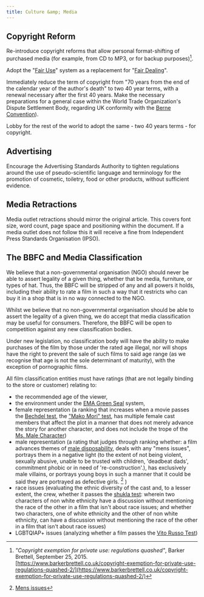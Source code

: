 ```yaml
---
title: Culture &amp; Media
---
```


## Copyright Reform

Re-introduce copyright reforms that allow personal format-shifting of purchased media (for example, from CD to MP3, or for backup purposes)[^format-shifting].

[^format-shifting]: *"Copyright exemption for private use: regulations quashed"*, Barker Brettell, September 25, 2015. [https://www.barkerbrettell.co.uk/copyright-exemption-for-private-use-regulations-quashed-2/](https://www.barkerbrettell.co.uk/copyright-exemption-for-private-use-regulations-quashed-2/)

Adopt the "[Fair Use](https://en.wikipedia.org/wiki/Fair_use)" system as a replacement for "[Fair Dealing](https://en.wikipedia.org/wiki/Fair_dealing_in_United_Kingdom_law)".

Immediately reduce the term of copyright from "70 years from the end of the calendar year of the author's death" to two 40 year terms, with a renewal necessary after the first 40 years. Make the necessary preparations for a general case within the World Trade Organization's Dispute Settlement Body, regarding UK conformity with the [Berne Convention](https://en.wikipedia.org/wiki/Berne_Convention_for_the_Protection_of_Literary_and_Artistic_Works)).

Lobby for the rest of the world to adopt the same - two 40 years terms - for copyright.

## Advertising

Encourage the Advertising Standards Authority to tighten regulations around the use of pseudo-scientific language and terminology for the promotion of cosmetic, toiletry, food or other products, without sufficient evidence.

## Media Retractions

Media outlet retractions should mirror the original article. This covers font size, word count, page space and positioning within the document. If a media outlet does not follow this it will receive a fine from Independent Press Standards Organisation (IPSO).

## The BBFC and Media Classification

We believe that a non-governmental organisation (NGO) should never be able to assert legality of a given thing, whether that be media, furniture, or types of hat. Thus, the BBFC will be stripped of any and all powers it holds, including their ability to rate a film in such a way that it restricts who can buy it in a shop that is in no way connected to the NGO.

Whilst we believe that no non-governmental organisation should be able to assert the legality of a given thing, we do accept that media classification may be useful for consumers. Therefore, the BBFC will be open to competition against any new classification bodies.

Under new legislation, no classification body will have the ability to make purchases of the film by those under the rated age illegal, nor will shops have the right to prevent the sale of such films to said age range (as we recognise that age is not the sole determinant of maturity), with the exception of pornographic films.

All film classification entities must have ratings (that are not legally binding to the store or customer) relating to:

* the recommended age of the viewer,
* the environment under the [EMA Green Seal](http://www.green4ema.org/ema-green-seal/) system,
* female representation (a ranking that increases when a movie passes the [Bechdel test](https://en.wikipedia.org/wiki/Bechdel_test), the ["Mako Mori" test](https://en.wikipedia.org/wiki/Bechdel_test#Derived_tests), has multiple female cast members that affect the plot in a manner that does not merely advance the story for another character, and does not include the trope of the [Ms. Male Character](https://www.youtube.com/watch?v=eYqYLfm1rWA))
* male representation (a rating that judges through ranking whether: a film advances themes of [male disposability](https://www.reddit.com/r/MensRights/wiki/resources/rbomi#wiki_section_1.3A_male_disposability), deals with any "mens issues", portrays them in a negative light (to the extent of not being violent, sexually abusive, unable to be trusted with children, 'deadbeat dads', commitment phobic or in need of 're-construction'.), has exclusively male villains, or portrays young boys in such a manner that it could be said  they are portrayed as defective girls. [^mens-issues-in-media] )
* race issues (evaluating the ethnic diversity of the cast and, to a lesser extent, the crew, whether it passes the [shukla test](http://www.newstatesman.com/2013/10/after-bechdel-test-i-propose-shukla-test-race-film): wherein two characters of non white ethnicity have a discussion without mentioning the race of the other in a film that isn't about race issues; and whether two characters, one of white ethnicity and the other of non white ethnicity, can have a discussion without mentioning the race of the other in a film that isn't about race issues)
* LGBTQIAP+ issues (analyzing whether a film passes the [Vito Russo Test](http://www.glaad.org/releases/glaad-introduces-studio-responsibility-index-report-lgbt-images-films-released-big-six))

[^mens-issues-in-media]: [Mens issues](https://www.reddit.com/r/MensRights/wiki/resources/rbomi)
